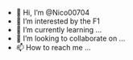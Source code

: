 - 👋 Hi, I’m @Nico00704
- 👀 I’m interested by the F1
- 🌱 I’m currently learning ...
- 💞️ I’m looking to collaborate on ...
- 📫 How to reach me ...

<!---
Nico00704/Nico00704 is a ✨ special ✨ repository because its `README.md` (this file) appears on your GitHub profile.
You can click the Preview link to take a look at your changes.
--->

